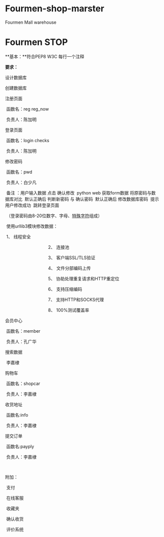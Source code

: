 # Fourmen-shop-marster
Fourmen Mall warehouse

# Fourmen STOP

**基本：**符合PEP8 W3C 每行一个注释 

**要求：**

设计数据库

创建数据库

注册页面 

​	函数名：reg reg_now

​	负责人：陈加明

登录页面

​	函数名：login checks

​	负责人：陈加明

修改密码

​	函数名：pwd

​	负责人：白少凡

​	备注    ：用户输入数据 点击 确认修改
​		       python web 获取form数据  将原密码与数据库对比
​		       默认正确后 判断新密码 与 确认密码
​		       默认正确后 修改数据库密码
​		       提示用户修改成功
​		       跳转登录页面

​			（登录密码由8-20位数字、字母、[特殊字符](https://www.baidu.com/s?wd=%E7%89%B9%E6%AE%8A%E5%AD%97%E7%AC%A6&tn=SE_PcZhidaonwhc_ngpagmjz&rsv_dl=gh_pc_zhidao)组成）

​	使用urllib3模块修改数据：

​				1、 线程安全

　　　　　　　　　　2、 连接池

　　　　　　　　　　3、 客户端SSL/TLS验证

　　　　　　　　　　4、 文件分部编码上传

　　　　　　　　　　5、 协助处理重复请求和HTTP重定位

　　　　　　　　　　6、 支持压缩编码

　　　　　　　　　　7、 支持HTTP和SOCKS代理

　　　　　　　　　　8、 100%测试覆盖率

会员中心	

​	函数名：member

​	负责人：孔广华

搜索数据

​	李嘉棣

购物车

​	函数名：shopcar

​	负责人：李嘉棣

收货地址

​	函数名:info

​	负责人：李嘉棣

提交订单

​	函数名:payply

​	负责人：李嘉棣

​	

附加：

​	支付

​	在线客服

​	收藏夹

​	确认收货

​	评价系统